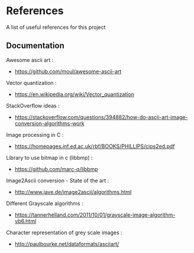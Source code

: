 # References

A list of useful references for this project

## Documentation

Awesome ascii art :
* https://github.com/moul/awesome-ascii-art

Vector quantization :
* https://en.wikipedia.org/wiki/Vector_quantization

StackOverflow ideas :
* https://stackoverflow.com/questions/394882/how-do-ascii-art-image-conversion-algorithms-work

Image processing in C :
* https://homepages.inf.ed.ac.uk/rbf/BOOKS/PHILLIPS/cips2ed.pdf

Library to use bitmap in c (libbmp) :
* https://github.com/marc-q/libbmp

Image2Ascii conversion - State of the art :
* http://www.jave.de/image2ascii/algorithms.html

Different Grayscale algorithms :
* https://tannerhelland.com/2011/10/01/grayscale-image-algorithm-vb6.html

Character representation of grey scale images :
* http://paulbourke.net/dataformats/asciiart/
